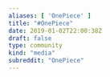 ```yaml
---
aliases: [ 'OnePiece' ]
title: "#OnePiece"
date: 2019-01-02T22:00:38Z
draft: false
type: community
kind: "media"
subreddit: "OnePiece"
---
```

